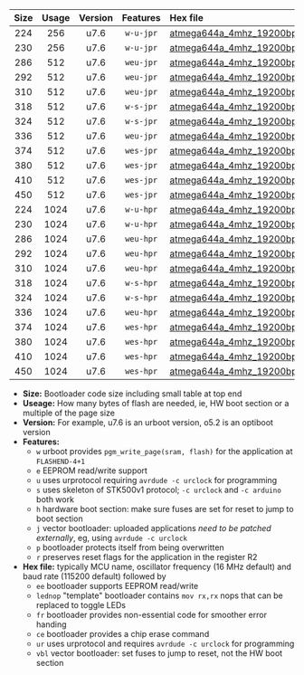 |Size|Usage|Version|Features|Hex file|
|:-:|:-:|:-:|:-:|:--|
|224|256|u7.6|`w-u-jpr`|[atmega644a_4mhz_19200bps_ur_vbl.hex](https://raw.githubusercontent.com/stefanrueger/urboot/main//atmega644a_4mhz_19200bps_ur_vbl.hex)|
|230|256|u7.6|`w-u-jpr`|[atmega644a_4mhz_19200bps_lednop_ur_vbl.hex](https://raw.githubusercontent.com/stefanrueger/urboot/main//atmega644a_4mhz_19200bps_lednop_ur_vbl.hex)|
|286|512|u7.6|`weu-jpr`|[atmega644a_4mhz_19200bps_ee_ur_vbl.hex](https://raw.githubusercontent.com/stefanrueger/urboot/main//atmega644a_4mhz_19200bps_ee_ur_vbl.hex)|
|292|512|u7.6|`weu-jpr`|[atmega644a_4mhz_19200bps_ee_lednop_ur_vbl.hex](https://raw.githubusercontent.com/stefanrueger/urboot/main//atmega644a_4mhz_19200bps_ee_lednop_ur_vbl.hex)|
|310|512|u7.6|`weu-jpr`|[atmega644a_4mhz_19200bps_ee_lednop_fr_ur_vbl.hex](https://raw.githubusercontent.com/stefanrueger/urboot/main//atmega644a_4mhz_19200bps_ee_lednop_fr_ur_vbl.hex)|
|318|512|u7.6|`w-s-jpr`|[atmega644a_4mhz_19200bps_vbl.hex](https://raw.githubusercontent.com/stefanrueger/urboot/main//atmega644a_4mhz_19200bps_vbl.hex)|
|324|512|u7.6|`w-s-jpr`|[atmega644a_4mhz_19200bps_lednop_vbl.hex](https://raw.githubusercontent.com/stefanrueger/urboot/main//atmega644a_4mhz_19200bps_lednop_vbl.hex)|
|336|512|u7.6|`weu-jpr`|[atmega644a_4mhz_19200bps_ee_lednop_fr_ce_ur_vbl.hex](https://raw.githubusercontent.com/stefanrueger/urboot/main//atmega644a_4mhz_19200bps_ee_lednop_fr_ce_ur_vbl.hex)|
|374|512|u7.6|`wes-jpr`|[atmega644a_4mhz_19200bps_ee_vbl.hex](https://raw.githubusercontent.com/stefanrueger/urboot/main//atmega644a_4mhz_19200bps_ee_vbl.hex)|
|380|512|u7.6|`wes-jpr`|[atmega644a_4mhz_19200bps_ee_lednop_vbl.hex](https://raw.githubusercontent.com/stefanrueger/urboot/main//atmega644a_4mhz_19200bps_ee_lednop_vbl.hex)|
|410|512|u7.6|`wes-jpr`|[atmega644a_4mhz_19200bps_ee_lednop_fr_vbl.hex](https://raw.githubusercontent.com/stefanrueger/urboot/main//atmega644a_4mhz_19200bps_ee_lednop_fr_vbl.hex)|
|450|512|u7.6|`wes-jpr`|[atmega644a_4mhz_19200bps_ee_lednop_fr_ce_vbl.hex](https://raw.githubusercontent.com/stefanrueger/urboot/main//atmega644a_4mhz_19200bps_ee_lednop_fr_ce_vbl.hex)|
|224|1024|u7.6|`w-u-hpr`|[atmega644a_4mhz_19200bps_ur.hex](https://raw.githubusercontent.com/stefanrueger/urboot/main//atmega644a_4mhz_19200bps_ur.hex)|
|230|1024|u7.6|`w-u-hpr`|[atmega644a_4mhz_19200bps_lednop_ur.hex](https://raw.githubusercontent.com/stefanrueger/urboot/main//atmega644a_4mhz_19200bps_lednop_ur.hex)|
|286|1024|u7.6|`weu-hpr`|[atmega644a_4mhz_19200bps_ee_ur.hex](https://raw.githubusercontent.com/stefanrueger/urboot/main//atmega644a_4mhz_19200bps_ee_ur.hex)|
|292|1024|u7.6|`weu-hpr`|[atmega644a_4mhz_19200bps_ee_lednop_ur.hex](https://raw.githubusercontent.com/stefanrueger/urboot/main//atmega644a_4mhz_19200bps_ee_lednop_ur.hex)|
|310|1024|u7.6|`weu-hpr`|[atmega644a_4mhz_19200bps_ee_lednop_fr_ur.hex](https://raw.githubusercontent.com/stefanrueger/urboot/main//atmega644a_4mhz_19200bps_ee_lednop_fr_ur.hex)|
|318|1024|u7.6|`w-s-hpr`|[atmega644a_4mhz_19200bps.hex](https://raw.githubusercontent.com/stefanrueger/urboot/main//atmega644a_4mhz_19200bps.hex)|
|324|1024|u7.6|`w-s-hpr`|[atmega644a_4mhz_19200bps_lednop.hex](https://raw.githubusercontent.com/stefanrueger/urboot/main//atmega644a_4mhz_19200bps_lednop.hex)|
|336|1024|u7.6|`weu-hpr`|[atmega644a_4mhz_19200bps_ee_lednop_fr_ce_ur.hex](https://raw.githubusercontent.com/stefanrueger/urboot/main//atmega644a_4mhz_19200bps_ee_lednop_fr_ce_ur.hex)|
|374|1024|u7.6|`wes-hpr`|[atmega644a_4mhz_19200bps_ee.hex](https://raw.githubusercontent.com/stefanrueger/urboot/main//atmega644a_4mhz_19200bps_ee.hex)|
|380|1024|u7.6|`wes-hpr`|[atmega644a_4mhz_19200bps_ee_lednop.hex](https://raw.githubusercontent.com/stefanrueger/urboot/main//atmega644a_4mhz_19200bps_ee_lednop.hex)|
|410|1024|u7.6|`wes-hpr`|[atmega644a_4mhz_19200bps_ee_lednop_fr.hex](https://raw.githubusercontent.com/stefanrueger/urboot/main//atmega644a_4mhz_19200bps_ee_lednop_fr.hex)|
|450|1024|u7.6|`wes-hpr`|[atmega644a_4mhz_19200bps_ee_lednop_fr_ce.hex](https://raw.githubusercontent.com/stefanrueger/urboot/main//atmega644a_4mhz_19200bps_ee_lednop_fr_ce.hex)|

- **Size:** Bootloader code size including small table at top end
- **Useage:** How many bytes of flash are needed, ie, HW boot section or a multiple of the page size
- **Version:** For example, u7.6 is an urboot version, o5.2 is an optiboot version
- **Features:**
  + `w` urboot provides `pgm_write_page(sram, flash)` for the application at `FLASHEND-4+1`
  + `e` EEPROM read/write support
  + `u` uses urprotocol requiring `avrdude -c urclock` for programming
  + `s` uses skeleton of STK500v1 protocol; `-c urclock` and `-c arduino` both work
  + `h` hardware boot section: make sure fuses are set for reset to jump to boot section
  + `j` vector bootloader: uploaded applications *need to be patched externally*, eg, using `avrdude -c urclock`
  + `p` bootloader protects itself from being overwritten
  + `r` preserves reset flags for the application in the register R2
- **Hex file:** typically MCU name, oscillator frequency (16 MHz default) and baud rate (115200 default) followed by
  + `ee` bootloader supports EEPROM read/write
  + `lednop` "template" bootloader contains `mov rx,rx` nops that can be replaced to toggle LEDs
  + `fr` bootloader provides non-essential code for smoother error handing
  + `ce` bootloader provides a chip erase command
  + `ur` uses urprotocol and requires `avrdude -c urclock` for programming
  + `vbl` vector bootloader: set fuses to jump to reset, not the HW boot section

